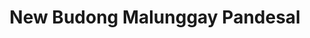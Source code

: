 ---
title: "New Budong Malunggay Pandesal"
url: /antipolo/new-budong-malunggay-pandesal/
shop: bakery
---